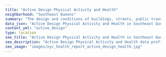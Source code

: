 ```yaml
---
title: "Active Design Physical Activity and Health"
neighborhood: "Southeast Queens"
summary: "The design and conditions of buildings, streets, public transportation and parks influence physical activity, use of active transportation and other healthy behavior. A neighborhood's features can also impact the safety of its residents."
data_json: "Active Design Physical Activity and Health in Southeast Queens"
content_yml: "active_design"
type: location
seo_title: "Active Design Physical Activity and Health in Southeast Queens"
seo_description: "Active Design Physical Activity and Health data profile for the Southeast Queens neighborhood of NYC."
seo_image: "images/nyc_health_report_active_design_health.jpg"
---
```

